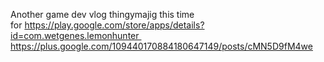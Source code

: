 Another game dev vlog thingymajig this time for https://play.google.com/store/apps/details?id=com.wetgenes.lemonhunter  https://plus.google.com/109440170884180647149/posts/cMN5D9fM4we